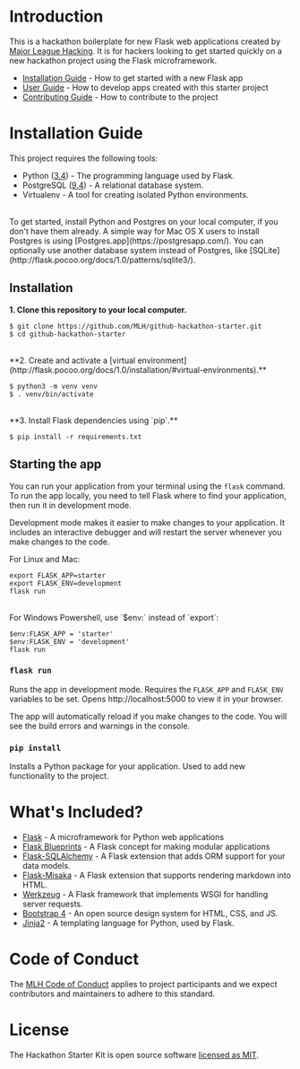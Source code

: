 # Introduction

This is a hackathon boilerplate for new Flask web applications created by [Major League Hacking](https://github.com/MLH). It is for hackers looking to get started quickly on a new hackathon project using the Flask microframework.

* [Installation Guide](#installation-guide) - How to get started with a new Flask app
* [User Guide](/user-guide) - How to develop apps created with this starter project
* [Contributing Guide](/contributing) - How to contribute to the project

# <a name='installation-guide'>Installation Guide</a>

This project requires the following tools:

* Python ([3.4](https://www.python.org/downloads/)) - The programming language used by Flask.
* PostgreSQL ([9.4](https://wiki.postgresql.org/wiki/What's_new_in_PostgreSQL_9.4)) - A relational database system.
* Virtualenv - A tool for creating isolated Python environments.

<br/>
To get started, install Python and Postgres on your local computer, if you don't have them already. A simple way for Mac OS X users to install Postgres is using [Postgres.app](https://postgresapp.com/). You can optionally use another database system instead of Postgres, like [SQLite](http://flask.pocoo.org/docs/1.0/patterns/sqlite3/).

## Installation


**1. Clone this repository to your local computer.**

```
$ git clone https://github.com/MLH/github-hackathon-starter.git
$ cd github-hackathon-starter
```

<br/>
**2. Create and activate a [virtual environment](http://flask.pocoo.org/docs/1.0/installation/#virtual-environments).**

```
$ python3 -m venv venv
$ . venv/bin/activate
```

<br/>
**3. Install Flask dependencies using `pip`.**

```
$ pip install -r requirements.txt
```


## Starting the app

You can run your application from your terminal using the `flask` command. To run the app locally, you need to tell Flask where to find your application, then run it in development mode.

Development mode makes it easier to make changes to your application. It includes an interactive debugger and will restart the server whenever you make changes to the code.

For Linux and Mac:

```
export FLASK_APP=starter
export FLASK_ENV=development
flask run
```

<br/>
For Windows Powershell, use `$env:` instead of `export`:

```
$env:FLASK_APP = 'starter'
$env:FLASK_ENV = 'development'
flask run
```

### `flask run`

Runs the app in development mode. Requires the `FLASK_APP` and `FLASK_ENV` variables to be set.
Opens http://localhost:5000 to view it in your browser.

The app will automatically reload if you make changes to the code.
You will see the build errors and warnings in the console.

### `pip install`

Installs a Python package for your application. Used to add new functionality to the project.

# What's Included?

* [Flask](http://flask.pocoo.org/) - A microframework for Python web applications
* [Flask Blueprints](http://flask.pocoo.org/docs/1.0/blueprints/) - A Flask concept for making modular applications
* [Flask-SQLAlchemy](http://flask-sqlalchemy.pocoo.org/2.3/) - A Flask extension that adds ORM support for your data models.
* [Flask-Misaka](https://flask-misaka.readthedocs.io) - A Flask extension that supports rendering markdown into HTML.
* [Werkzeug](http://werkzeug.pocoo.org/) - A Flask framework that implements WSGI for handling server requests.
* [Bootstrap 4](https://getbootstrap.com/) - An open source design system for HTML, CSS, and JS.
* [Jinja2](http://jinja.pocoo.org/docs/2.10/) - A templating language for Python, used by Flask.

# Code of Conduct

The [MLH Code of Conduct](https://static.mlh.io/docs/mlh-code-of-conduct.pdf) applies to project participants and we expect contributors and maintainers to adhere to this standard.

# License

The Hackathon Starter Kit is open source software [licensed as MIT](https://github.com/nlaz/github-hackathon-starter/blob/master/LICENSE.md).
